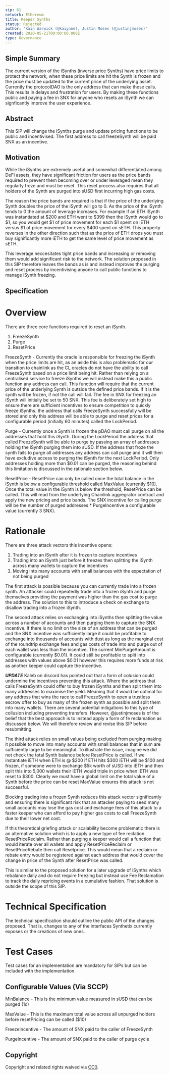 ```yaml
---
sip: 61
network: Ethereum
title: Keeper Synths
status: Rejected
author: 'Kain Warwick (@kaiynne), Justin Moses (@justinjmoses)'
created: 2020-05-21T00:00:00.000Z
type: Governance
---
```


## Simple Summary
The current version of the iSynths (inverse price Synths) have price limits to protect the network, when these price limits are hit the Synth is frozen and the price must be updated to the current price of the underlying asset. Currently the protocolDAO is the only address that can make these calls. This results in delays and frustration for users. By making these functions public and paying a fee in SNX for anyone who resets an iSynth we can signficantly improve the user experience.

## Abstract
This SIP will change the iSynths purge and update pricing functions to be public and incentivised. The first address to call freezeSynth will be paid SNX as an incentive.

## Motivation
While the iSynths are extremely useful and somewhat differentiated among DeFi assets, they have significant friction for users as the price bands required to prevent them becoming over or under leveraged mean they regularly freze and must be reset. This reset process also requires that all holders of the Synth are purged into sUSD first incurring high gas costs.

The reason the price bands are required is that if the price of the underlying Synth doubles the price of the iSynth will go to 0. As the price of the iSynth tends to 0 the amount of leverage increases. For example if an ETH iSynth was instantiated at $200 and ETH went to $399 then the iSynth would go to $1, so you would get $1 of price movement for each $1 spent on iETH versus $1 of price movement for every $400 spent on sETH. This property reverses in the other direction such that as the price of ETH drops you must buy significantly more iETH to get the same level of price movement as sETH.

This leverage neccesitates tight price bands and increasing or removing them would add significant risk to the network. The solution proposed in this SIP therefore leaves the bands as is and instead improves the purging and reset process by incentivising anyone to call public functions to manage iSynth freezing.

## Specification

# Overview
There are three core functions required to reset an iSynth.
1. FreezeSynth
2. Purge
3. ResetPrice

FreezeSynth - Currently the oracle is responsible for freezing the iSynth when the price limits are hit, as an aside this is also problematic for our transition to chainlink as the CL oracles do not have the ability to call FreezeSynth based on a price limit being hit. Rather than relying on a centralised service to freeze iSynths we will instead make this a public function any address can call. This function will require that the current price of the underlying Synth is outside the defined price bands. If it is the synth will be frozen, if not the call will fail. The fee in SNX for freezing an iSynth will initially be set to 50 SNX. This fee is deliberately set high to ensure there are sufficient incentives to ensure competition to quickly freeze iSynths. the address that calls FreezeSynth successfully will be stored and only this address will be able to purge and reset prices for a configurable period (initially 60 minutes) called the LockPeriod.

Purge - Currently once a Synth is frozen the pDAO must call purge on all the addresses that hold this iSynth. During the LockPeriod the address that called FreezeSynth will be able to purge by passing an array of addresses holding the iSynth purging them into sUSD. If the address that froze the synth fails to purge all addresses any address can call purge and it will then have excludive access to purging the iSynth for the next LockPeriod. Only addresses holding more than $0.01 can be purged, the reasoning behind this limitation is discussed in the rationale section below.

ResetPrice - ResetPrice can only be called once the total balance in the iSynth is below a configurable threshold called MaxValue (currently $10). Once the total value in the iSynth is below the threshold, ResetPrice can be called. This will read from the underlying Chainlink aggregrator contract and apply the new pricing and price bands. The SNX incentive for calling purge will be the number of purged addresses * PurgeIncentive a configurable value (currently 3 SNX).

# Rationale
There are three attack vectors this incentive opens:
1. Trading into an iSynth after it is frozen to capture incentives
2. Trading into an iSynth just before it freezes then splitting the iSynth across many wallets to capture the incentives
3. Moving into many accounts with small balances with the expectation of not being purged

The first attack is possible because you can currently trade into a frozen synth. An attacker could repeatedly trade into a frozen iSynth and purge themselves providing the payment was higher than the gas cost to purge the address. The solution to this to introduce a check on exchange to disallow trading into a frozen iSynth.

The second attack relies on exchanging into iSynths then splitting the value across a number of accounts and then purging them to capture the SNX incentive. If there is no limit on the size of an address that can be purged and the SNX incentive was sufficiently large it could be profitable to exchange into thousands of accounts with dust as long as the marginal cost of the roundtrip exchange fees and gas costs of trade into and purge out of each wallet was less than the incentive. The current MinPurgeAmount is configurable (currently $0.01). It could still be profitable to split into addresses with values above $0.01 however this requires more funds at risk as another keeper could capture the incentive.

***UPDATE***
Kaleb on discord has pointed out that a form of colusion could undermine the incentives preventing this attack. Where the address that calls FreezeSynth could offer to buy frozen iSynths and then split them into many addresses to maximise the yield. Meaning that it would be optimal for any address that wins the race to call FreezeSynth to open a trustless escrow offer to buy as many of the frozen synth as possible and split them into many wallets. There are several potential mitigations to this type of collusion including preventing transfers. However, @justinjmoses is of the belief that the best approach is to instead apply a form of fe reclamation as discussed below. We will therefore review and revise this SIP before resubmitting.

The third attack relies on small values being excluded from purging making it possible to move into many accounts with small balances that in sum are sufficiently large to be meaningful. To illustrate the issue, imagine we did not check the total Synth balance before ResetPrice is called. If we instantiate iETH when ETH is @ $200 if ETH hits $300 iETH will be $100 and frozen, if someone were to exchange $5k worth of sUSD into iETH and then split this into 5,000 wallets their iETH would triple in price when iETH was reset to $300. Clearly we must have a global limit on the total value of a Synth before the price can be reset MaxValue ensures this attack is not successful.

Blocking trading into a frozen Synth reduces this attack vector significantly and ensuring there is significant risk that an attacker paying to seed many small accounts may lose the gas cost and eschange fees of this attack to a faster keeper who can afford to pay higher gas costs to call FreezeSynth due to their lower net cost.

If this theoretical griefing attack or scalability become problematic there is an alternative solution which is to apply a new type of fee reclation ResetPriceReclaim. Rather than purging a keeper would call a function that would iterate over all wallets and apply ResetPriceReclaim or ResetPriceRebate then call Resetprice. This would mean that a reclaim or rebate entry would be registered against each address that would cover the change in price of the Synth after ResetPrice was called.

This is similar to the proposed solution for a later upgrade of iSynths which rebalance daily and do not require freezing but instead use Fee Reclamation to track the daily repricing events in a cumulative fashion. That solution is outside the scope of this SIP.

# Technical Specification
<!--The technical specification should describe the syntax and semantics of any new feature.-->
The technical specification should outline the public API of the changes proposed. That is, changes to any of the interfaces Synthetix currently exposes or the creations of new ones.

# Test Cases
<!--Test cases for an implementation are mandatory for SIPs but can be included with the implementation..-->
Test cases for an implementation are mandatory for SIPs but can be included with the implementation.

## Configurable Values (Via SCCP)
MinBalance - This is the minimum value measured in sUSD that can be purged (1c)

MaxValue - This is the maximum total value across all unpurged holders before resetPricing can be called ($10)

FreezeIncentive - The amount of SNX paid to the caller of FreezeSynth

PurgeIncentive - The amount of SNX paid to the caller of purge cycle

## Copyright
Copyright and related rights waived via [CC0](https://creativecommons.org/publicdomain/zero/1.0/).